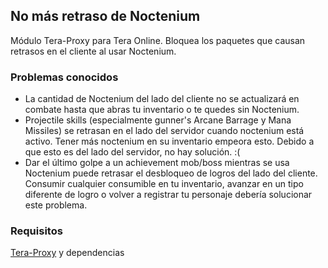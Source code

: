 ## No más retraso de Noctenium
Módulo Tera-Proxy para Tera Online. Bloquea los paquetes que causan retrasos en el cliente al usar Noctenium.
### Problemas conocidos
* La cantidad de Noctenium del lado del cliente no se actualizará en combate hasta que abras tu inventario o te quedes sin Noctenium.
* Projectile skills (especialmente gunner's Arcane Barrage y Mana Missiles) se retrasan en el lado del servidor cuando noctenium está activo. Tener más noctenium en su inventario empeora esto. Debido a que esto es del lado del servidor, no hay solución. :(
* Dar el último golpe a un achievement mob/boss mientras se usa Noctenium puede retrasar el desbloqueo de logros del lado del cliente. Consumir cualquier consumible en tu inventario, avanzar en un tipo diferente de logro o volver a registrar tu personaje debería solucionar este problema.
### Requisitos
[Tera-Proxy](https://github.com/tera-toolbox/tera-toolbox) y dependencias
